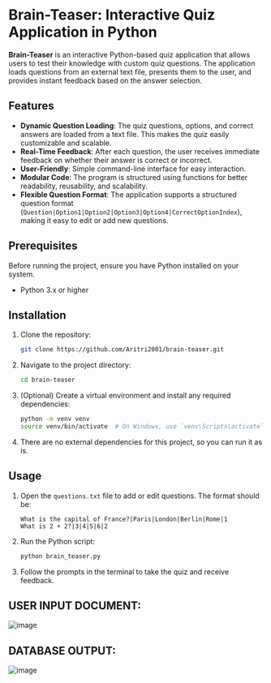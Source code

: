 # Brain-Teaser: Interactive Quiz Application in Python

**Brain-Teaser** is an interactive Python-based quiz application that allows users to test their knowledge with custom quiz questions. The application loads questions from an external text file, presents them to the user, and provides instant feedback based on the answer selection.

## Features

- **Dynamic Question Loading**: The quiz questions, options, and correct answers are loaded from a text file. This makes the quiz easily customizable and scalable.
- **Real-Time Feedback**: After each question, the user receives immediate feedback on whether their answer is correct or incorrect.
- **User-Friendly**: Simple command-line interface for easy interaction.
- **Modular Code**: The program is structured using functions for better readability, reusability, and scalability.
- **Flexible Question Format**: The application supports a structured question format (`Question|Option1|Option2|Option3|Option4|CorrectOptionIndex`), making it easy to edit or add new questions.

## Prerequisites

Before running the project, ensure you have Python installed on your system.

- Python 3.x or higher

## Installation

1. Clone the repository:
    ```bash
    git clone https://github.com/Aritri2001/brain-teaser.git
    ```

2. Navigate to the project directory:
    ```bash
    cd brain-teaser
    ```

3. (Optional) Create a virtual environment and install any required dependencies:
    ```bash
    python -m venv venv
    source venv/bin/activate  # On Windows, use `venv\Scripts\activate`
    ```

4. There are no external dependencies for this project, so you can run it as is.

## Usage

1. Open the `questions.txt` file to add or edit questions. The format should be:
    ```
    What is the capital of France?|Paris|London|Berlin|Rome|1
    What is 2 + 2?|3|4|5|6|2
    ```

2. Run the Python script:
    ```bash
    python brain_teaser.py
    ```

3. Follow the prompts in the terminal to take the quiz and receive feedback.




## USER INPUT DOCUMENT:
![image](https://github.com/user-attachments/assets/d8725ccb-2d82-4c8f-ad8a-7bb5cab003f9)

## DATABASE OUTPUT:
![image](https://github.com/user-attachments/assets/8fede800-5694-453d-bf11-7c86d002e8be)
